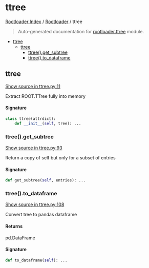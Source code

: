 # ttree

[Rootloader Index](../README.md#rootloader-index) / [Rootloader](./index.md#rootloader) / ttree

> Auto-generated documentation for [rootloader.ttree](../../rootloader/ttree.py) module.

- [ttree](#ttree)
  - [ttree](#ttree-1)
    - [ttree().get_subtree](#ttree()get_subtree)
    - [ttree().to_dataframe](#ttree()to_dataframe)

## ttree

[Show source in ttree.py:11](../../rootloader/ttree.py#L11)

Extract ROOT.TTree fully into memory

#### Signature

```python
class ttree(attrdict):
    def __init__(self, tree): ...
```

### ttree().get_subtree

[Show source in ttree.py:93](../../rootloader/ttree.py#L93)

Return a copy of self but only for a subset of entries

#### Signature

```python
def get_subtree(self, entries): ...
```

### ttree().to_dataframe

[Show source in ttree.py:108](../../rootloader/ttree.py#L108)

Convert tree to pandas dataframe

#### Returns

pd.DataFrame

#### Signature

```python
def to_dataframe(self): ...
```